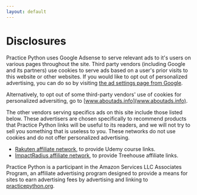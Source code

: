 ```yaml
---
layout: default
---
```


# Disclosures

Practice Python uses Google Adsense to serve relevant ads to it's users on various pages throughout the site. Third party vendors (including Google and its partners) use cookies to serve ads based on a user's prior visits to this website or other websites. If you would like to opt out of personalized advertising, you can do so by visiting [the ad settings page from Google](https://www.google.com/settings/u/0/ads/authenticated).

Alternatively, to opt out of some third-party vendors' use of cookies for personalized adversiting, go to [www.aboutads.info](www.aboutads.info).

The other vendors serving specifics ads on this site include those listed below. These advertisers are chosen specifically to recommend products that Practice Python links will be useful to its readers, and we will not try to sell you something that is useless to you. These networks do not use cookies and do not offer personalized advertising.

* [Rakuten affiliate network](http://marketing.rakuten.com/affiliate-marketing), to provide Udemy course links.
* [ImpactRadius affiliate network](https://www.impactradius.com/), to provide Treehouse affiliate links.

Practice Python is a participant in the Amazon Services LLC Associates Program, an affiliate advertising program designed to provide a means for sites to earn advertising fees by advertising and linking to [practicepython.org](https://practicepython.org).
